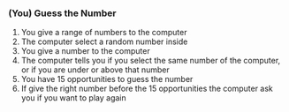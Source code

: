 ### (You) Guess the Number
1. You give a range of numbers to the computer
2. The computer select a random number inside
3. You give a number to the computer
4. The computer tells you if you select the same number of the computer, or if you are under or above that number
5. You have 15 opportunities to guess the number
6. If give the right number before the 15 opportunities the computer ask you if you want to play again

